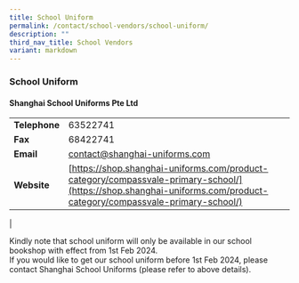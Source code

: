 ```yaml
---
title: School Uniform
permalink: /contact/school-vendors/school-uniform/
description: ""
third_nav_title: School Vendors
variant: markdown
---
```

### **School Uniform**
#### **Shanghai School Uniforms Pte Ltd**

|  |  |
|---|---|
| **Telephone** | 63522741 |
| **Fax** | 68422741 |
| **Email** | [contact@shanghai-uniforms.com](mailto:contact@shanghai-uniforms.com) |
| **Website** | [https://shop.shanghai-uniforms.com/product-category/compassvale-primary-school/](https://shop.shanghai-uniforms.com/product-category/compassvale-primary-school/)
|


Kindly note that school uniform will only be available in our school bookshop with effect from 1st Feb 2024. <br>
If you would like to get our school uniform before 1st Feb 2024, please contact Shanghai School Uniforms (please refer to above details).